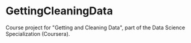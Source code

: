 # GettingCleaningData
Course project for "Getting and Cleaning Data", part of the Data Science Specialization (Coursera).
